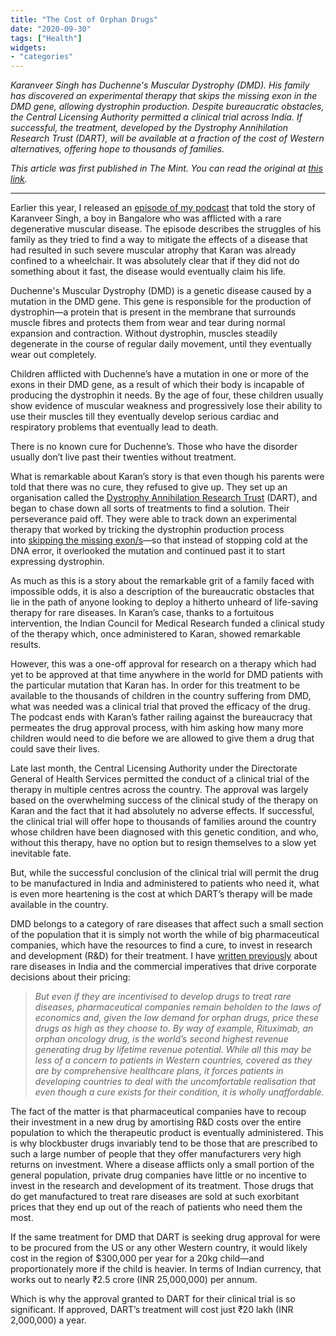 ```yaml
---
title: "The Cost of Orphan Drugs"
date: "2020-09-30"
tags: ["Health"]
widgets: 
- "categories"
---
```


*Karanveer Singh has Duchenne's Muscular Dystrophy (DMD). His family has discovered an experimental therapy that skips the missing exon in the DMD gene, allowing dystrophin production. Despite bureaucratic obstacles, the Central Licensing Authority permitted a clinical trial across India. If successful, the treatment, developed by the Dystrophy Annihilation Research Trust (DART), will be available at a fraction of the cost of Western alternatives, offering hope to thousands of families.*
<!--more-->
*This article was first published in The Mint. You can read the original at [this link](https://www.livemint.com/opinion/columns/new-treatments-for-rare-diseases-need-quick-approval-11601392416338.html).*

---

Earlier this year, I released an [episode of my podcast](https://www.vaaka.in/exmachina-show/s01e02) that told the story of Karanveer Singh, a boy in Bangalore who was afflicted with a rare degenerative muscular disease. The episode describes the struggles of his family as they tried to find a way to mitigate the effects of a disease that had resulted in such severe muscular atrophy that Karan was already confined to a wheelchair. It was absolutely clear that if they did not do something about it fast, the disease would eventually claim his life.

Duchenne's Muscular Dystrophy (DMD) is a genetic disease caused by a mutation in the DMD gene. This gene is responsible for the production of dystrophin—a protein that is present in the membrane that surrounds muscle fibres and protects them from wear and tear during normal expansion and contraction. Without dystrophin, muscles steadily degenerate in the course of regular daily movement, until they eventually wear out completely.

Children afflicted with Duchenne’s have a mutation in one or more of the exons in their DMD gene, as a result of which their body is incapable of producing the dystrophin it needs. By the age of four, these children usually show evidence of muscular weakness and progressively lose their ability to use their muscles till they eventually develop serious cardiac and respiratory problems that eventually lead to death.

There is no known cure for Duchenne’s. Those who have the disorder usually don’t live past their twenties without treatment.

What is remarkable about Karan’s story is that even though his parents were told that there was no cure, they refused to give up. They set up an organisation called the [Dystrophy Annihilation Research Trust](https://dartindia.in/) (DART), and began to chase down all sorts of treatments to find a solution. Their perseverance paid off. They were able to track down an experimental therapy that worked by tricking the dystrophin production process into [skipping the missing exon/s](https://www.actionduchenne.org/what-is-duchenne/duchenne-explained/glossary-of-research-terms/exon-skipping/)—so that instead of stopping cold at the DNA error, it overlooked the mutation and continued past it to start expressing dystrophin.

As much as this is a story about the remarkable grit of a family faced with impossible odds, it is also a description of the bureaucratic obstacles that lie in the path of anyone looking to deploy a hitherto unheard of life-saving therapy for rare diseases. In Karan’s case, thanks to a fortuitous intervention, the Indian Council for Medical Research funded a clinical study of the therapy which, once administered to Karan, showed remarkable results.

However, this was a one-off approval for research on a therapy which had yet to be approved at that time anywhere in the world for DMD patients with the particular mutation that Karan has. In order for this treatment to be available to the thousands of children in the country suffering from DMD, what was needed was a clinical trial that proved the efficacy of the drug. The podcast ends with Karan’s father railing against the bureaucracy that permeates the drug approval process, with him asking how many more children would need to die before we are allowed to give them a drug that could save their lives.

Late last month, the Central Licensing Authority under the Directorate General of Health Services permitted the conduct of a clinical trial of the therapy in multiple centres across the country. The approval was largely based on the overwhelming success of the clinical study of the therapy on Karan and the fact that it had absolutely no adverse effects. If successful, the clinical trial will offer hope to thousands of families around the country whose children have been diagnosed with this genetic condition, and who, without this therapy, have no option but to resign themselves to a slow yet inevitable fate.

But, while the successful conclusion of the clinical trial will permit the drug to be manufactured in India and administered to patients who need it, what is even more heartening is the cost at which DART’s therapy will be made available in the country.

DMD belongs to a category of rare diseases that affect such a small section of the population that it is simply not worth the while of big pharmaceutical companies, which have the resources to find a cure, to invest in research and development (R&D) for their treatment. I have [written previously](https://www.livemint.com/Opinion/a80dQAFVidRC94jCcoUJIL/Rare-diseases-orphan-drugs.html) about rare diseases in India and the commercial imperatives that drive corporate decisions about their pricing:

>*But even if they are incentivised to develop drugs to treat rare diseases, pharmaceutical companies remain beholden to the laws of economics and, given the low demand for orphan drugs, price these drugs as high as they choose to. By way of example, Rituximab, an orphan oncology drug, is the world’s second highest revenue generating drug by lifetime revenue potential. While all this may be less of a concern to patients in Western countries, covered as they are by comprehensive healthcare plans, it forces patients in developing countries to deal with the uncomfortable realisation that even though a cure exists for their condition, it is wholly unaffordable.*

The fact of the matter is that pharmaceutical companies have to recoup their investment in a new drug by amortising R&D costs over the entire population to which the therapeutic product is eventually administered. This is why blockbuster drugs invariably tend to be those that are prescribed to such a large number of people that they offer manufacturers very high returns on investment. Where a disease afflicts only a small portion of the general population, private drug companies have little or no incentive to invest in the research and development of its treatment. Those drugs that do get manufactured to treat rare diseases are sold at such exorbitant prices that they end up out of the reach of patients who need them the most.

If the same treatment for DMD that DART is seeking drug approval for were to be procured from the US or any other Western country, it would likely cost in the region of $300,000 per year for a 20kg child—and proportionately more if the child is heavier. In terms of Indian currency, that works out to nearly ₹2.5 crore (INR 25,000,000) per annum.

Which is why the approval granted to DART for their clinical trial is so significant. If approved, DART’s treatment will cost just ₹20 lakh (INR 2,000,000) a year.

